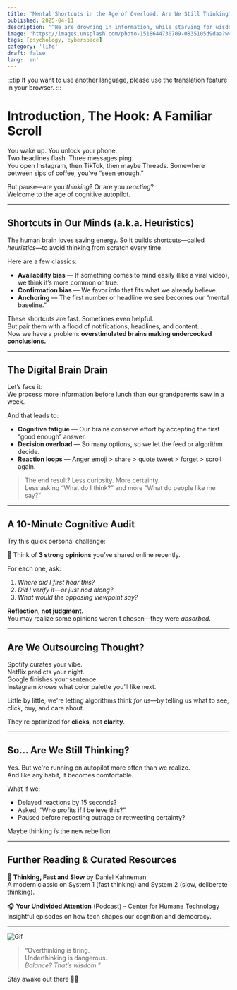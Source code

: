 ```yaml
---
title: 'Mental Shortcuts in the Age of Overload: Are We Still Thinking?'
published: 2025-04-11
description: '“We are drowning in information, while starving for wisdom.” — E.O. Wilson'
image: 'https://images.unsplash.com/photo-1518644730709-0835105d9daa?w=600&auto=format&fit=crop&q=60&ixlib=rb-4.1.0&ixid=M3wxMjA3fDB8MHxzZWFyY2h8NHx8dGhpbmtpbmd8ZW58MHx8MHx8fDA%3D'
tags: [psychology, cyberspace]
category: 'life'
draft: false 
lang: 'en'
---
```


:::tip
If you want to use another language, please use the translation feature in your browser.
:::
# Introduction, The Hook: A Familiar Scroll  

You wake up. You unlock your phone.  
Two headlines flash. Three messages ping.  
You open Instagram, then TikTok, then maybe Threads. Somewhere between sips of coffee, you’ve “seen enough.”  

But pause—are you *thinking*? Or are you *reacting*?  
Welcome to the age of cognitive autopilot.

---

## Shortcuts in Our Minds (a.k.a. Heuristics)  

The human brain loves saving energy. So it builds shortcuts—called *heuristics*—to avoid thinking from scratch every time.

Here are a few classics:

- **Availability bias** — If something comes to mind easily (like a viral video), we think it’s more common or true.  
- **Confirmation bias** — We favor info that fits what we already believe.  
- **Anchoring** — The first number or headline we see becomes our “mental baseline.”  

These shortcuts are fast. Sometimes even helpful.  
But pair them with a flood of notifications, headlines, and content...  
Now we have a problem: **overstimulated brains making undercooked conclusions.**

---

## The Digital Brain Drain  

Let’s face it:  
We process more information before lunch than our grandparents saw in a week.

And that leads to:

- **Cognitive fatigue** — Our brains conserve effort by accepting the first “good enough” answer.  
- **Decision overload** — So many options, so we let the feed or algorithm decide.  
- **Reaction loops** — Anger emoji > share > quote tweet > forget > scroll again.

> The end result? Less curiosity. More certainty.  
> Less asking “What do I think?” and more “What do people like me say?”

---

## A 10-Minute Cognitive Audit  

Try this quick personal challenge:

🧠 Think of **3 strong opinions** you’ve shared online recently.

For each one, ask:

1. *Where did I first hear this?*  
2. *Did I verify it—or just nod along?*  
3. *What would the opposing viewpoint say?*

**Reflection, not judgment.**  
You may realize some opinions weren't chosen—they were *absorbed*.

---

## Are We Outsourcing Thought?

Spotify curates your vibe.  
Netflix predicts your night.  
Google finishes your sentence.  
Instagram *knows* what color palette you’ll like next.

Little by little, we're letting algorithms think *for* us—by telling us what to see, click, buy, and care about.

They're optimized for **clicks**, not **clarity**.

---

## So… Are We Still Thinking?

Yes. But we're running on autopilot more often than we realize.  
And like any habit, it becomes comfortable.

What if we:

- Delayed reactions by 15 seconds?  
- Asked, “Who profits if I believe this?”  
- Paused before reposting outrage or retweeting certainty?

Maybe thinking *is* the new rebellion.

---

## Further Reading & Curated Resources  

📘 **Thinking, Fast and Slow** by Daniel Kahneman  
A modern classic on System 1 (fast thinking) and System 2 (slow, deliberate thinking).

🎧 **Your Undivided Attention** (Podcast) – Center for Humane Technology  
Insightful episodes on how tech shapes our cognition and democracy.

---

![Gif](https://media.tenor.com/13pXqJxFzhIAAAAM/slow-loop-koharu-minagi.gif)
> “Overthinking is tiring.  
> Underthinking is dangerous.  
> *Balance? That’s wisdom.*”

Stay awake out there 🧠✨